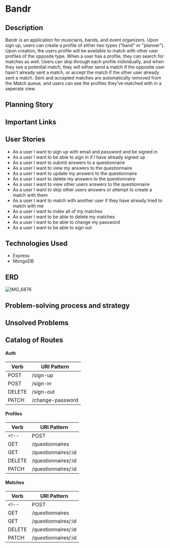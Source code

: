 # Bandr

## Description
Bandr is an application for musicians, bands, and event organizers. Upon sign up, users can create a profile of either two types ("band" or "planner"). Upon creation, the users profile will be available to match with other user profiles of the opposite type. When a user has a profile, they can search for matches as well. Users can skip through each profile individually, and when they see a potential match, they will either send a match if the opposite user hasn't already sent a match, or accept the match if the other user already sent a match. Sent and accepted matches are automatically removed from the Match queue, and users can see the profiles they've matched with in a seperate view.

## Planning Story

## Important Links

## User Stories

- As a user I want to sign up with email and password and be signed in
- As a user I want to be able to sign in if I have already signed up
- As a user I want to submit answers to a questionnaire
- As a user I want to view my answers to the questionnaire
- As a user I want to update my answers to the questionnaire
- As a user I want to delete my answers to the questionnaire
- As a user I want to view other users answers to the questionnaire
- As a user I want to skip other users answers or attempt to create a match with them
- As a user I want to match with another user if they have already tried to match with me
- As a user I want to index all of my matches
- As a user I want to be able to delete my matches
- As a user I want to be able to change my password
- As a user I want to be able to sign out


## Technologies Used
- Express
- MongoDB

## ERD
![IMG_6876](https://user-images.githubusercontent.com/80169995/120368739-6ea98b80-c2e0-11eb-849d-438af863b356.JPG)

## Problem-solving process and strategy

## Unsolved Problems

## Catalog of Routes
#### Auth
| Verb   | URI Pattern      |
|--------|------------------|
| POST   | /sign-up         |
| POST   | /sign-in         |
| DELETE | /sign-out        |
| PATCH  | /change-password |

#### Profiles
| Verb     | URI Pattern         |
|----------|---------------------|
<!-- | POST     | /questionnaire      |
| GET      | /questionnaires     |
| GET      | /questionnaires/:id |
| DELETE   | /questionnaires/:id |
| PATCH    | /questionnaires/:id | -->

#### Matches
| Verb     | URI Pattern         |
|----------|---------------------|
<!-- | POST     | /questionnaire      |
| GET      | /questionnaires     |
| GET      | /questionnaires/:id |
| DELETE   | /questionnaires/:id |
| PATCH    | /questionnaires/:id | -->

